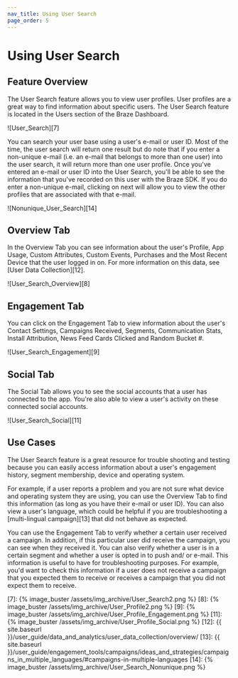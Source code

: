```yaml
---
nav_title: Using User Search
page_order: 5
---
```

# Using User Search

## Feature Overview

The User Search feature allows you to view user profiles. User profiles are a great way to find information about specific users. The User Search feature is located in the Users section of the Braze Dashboard.

![User_Search][7]

You can search your user base using a user's e-mail or user ID. Most of the time, the user search will return one result but do note that if you enter a non-unique e-mail (i.e. an e-mail that belongs to more than one user) into the user search, it will return more than one user profile. Once you've entered an e-mail or user ID into the User Search, you'll be able to see the information that you've recorded on this user with the Braze SDK. If you do enter a non-unique e-mail, clicking on next will allow you to view the other profiles that are associated with that e-mail.

![Nonunique_User_Search][14]

## Overview Tab

In the Overview Tab you can see information about the user's Profile, App Usage, Custom Attributes, Custom Events, Purchases and the Most Recent Device that the user logged in on. For more information on this data, see [User Data Collection][12].

![User_Search_Overview][8]

## Engagement Tab

You can click on the Engagement Tab to view information about the user's Contact Settings, Campaigns Received, Segments, Communication Stats, Install Attribution, News Feed Cards Clicked and Random Bucket #.

![User_Search_Engagement][9]

## Social Tab

The Social Tab allows you to see the social accounts that a user has connected to the app. You're also able to view a user's activity on these connected social accounts.

![User_Search_Social][11]

## Use Cases
The User Search feature is a great resource for trouble shooting and testing because you can easily access information about a user's engagement history, segment membership, device and operating system.


For example, if a user reports a problem and you are not sure what device and operating system they are using, you can use the Overview Tab to find this information (as long as you have their e-mail or user ID). You can also view a user's language, which could be helpful if you are troubleshooting a [multi-lingual campaign][13] that did not behave as expected.

You can use the Engagement Tab to verify whether a certain user received a campaign. In addition, if this particular user did receive the campaign, you can see when they received it. You can also verify whether a user is in a certain segment and whether a user is opted in to push and/ or e-mail. This information is useful to have for troubleshooting purposes. For example, you'd want to check this information if a user does not receive a campaign that you expected them to receive or receives a campaign that you did not expect them to receive.

[7]: {% image_buster /assets/img_archive/User_Search2.png %}
[8]: {% image_buster /assets/img_archive/User_Profile2.png %}
[9]: {% image_buster /assets/img_archive/User_Profile_Engagement.png %}
[11]: {% image_buster /assets/img_archive/User_Profile_Social.png %}
[12]: {{ site.baseurl }}/user_guide/data_and_analytics/user_data_collection/overview/
[13]: {{ site.baseurl }}/user_guide/engagement_tools/campaigns/ideas_and_strategies/campaigns_in_multiple_languages/#campaigns-in-multiple-languages
[14]: {% image_buster /assets/img_archive/User_Search_Nonunique.png %}
